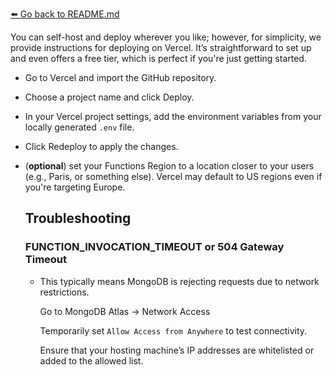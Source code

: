 [⬅️ Go back to README.md](../README.md)

You can self-host and deploy wherever you like; however, for simplicity, we provide instructions for deploying on Vercel. It’s straightforward to set up and even offers a free tier, which is perfect if you're just getting started.

- Go to Vercel and import the GitHub repository.

- Choose a project name and click Deploy.

- In your Vercel project settings, add the environment variables from your locally generated `.env` file.

- Click Redeploy to apply the changes.

- (**optional**) set your Functions Region to a location closer to your users (e.g., Paris, or something else).
  Vercel may default to US regions even if you're targeting Europe.

  ## Troubleshooting

  ### FUNCTION_INVOCATION_TIMEOUT or 504 Gateway Timeout

  - This typically means MongoDB is rejecting requests due to network restrictions.

    Go to MongoDB Atlas → Network Access

    Temporarily set `Allow Access from Anywhere` to test connectivity.

    Ensure that your hosting machine’s IP addresses are whitelisted or added to the allowed list.
